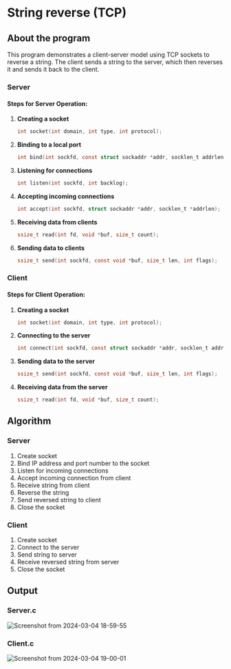 # String reverse (TCP)

## About the program

This program demonstrates a client-server model using TCP sockets to reverse a string. The client sends a string to the server, which then reverses it and sends it back to the client.

### Server

#### Steps for Server Operation:

1. **Creating a socket**

   ```c
   int socket(int domain, int type, int protocol);
   ```

2. **Binding to a local port**

   ```c
   int bind(int sockfd, const struct sockaddr *addr, socklen_t addrlen);
   ```

3. **Listening for connections**

   ```c
   int listen(int sockfd, int backlog);
   ```

4. **Accepting incoming connections**

   ```c
   int accept(int sockfd, struct sockaddr *addr, socklen_t *addrlen);
   ```

5. **Receiving data from clients**

   ```c
   ssize_t read(int fd, void *buf, size_t count);
   ```

6. **Sending data to clients**

   ```c
   ssize_t send(int sockfd, const void *buf, size_t len, int flags);
   ```

### Client

#### Steps for Client Operation:

1. **Creating a socket**

   ```c
   int socket(int domain, int type, int protocol);
   ```

2. **Connecting to the server**

   ```c
   int connect(int sockfd, const struct sockaddr *addr, socklen_t addrlen);
   ```

3. **Sending data to the server**

   ```c
   ssize_t send(int sockfd, const void *buf, size_t len, int flags);
   ```

4. **Receiving data from the server**

   ```c
   ssize_t read(int fd, void *buf, size_t count);
   ```

## Algorithm

### Server

1. Create socket
2. Bind IP address and port number to the socket
3. Listen for incoming connections
4. Accept incoming connection from client
5. Receive string from client
6. Reverse the string
7. Send reversed string to client
8. Close the socket

### Client

1. Create socket
2. Connect to the server
3. Send string to server
4. Receive reversed string from server
5. Close the socket

## Output

### Server.c

![Screenshot from 2024-03-04 18-59-55](https://github.com/blackpeps/networklab2024/assets/126700907/cf10f42c-e2f9-4657-8452-ff416ba9a99e)

### Client.c

![Screenshot from 2024-03-04 19-00-01](https://github.com/blackpeps/networklab2024/assets/126700907/511c8cad-b732-4c8c-b90c-41d059d2b838)
